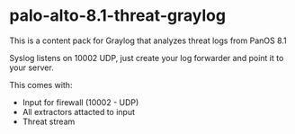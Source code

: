 # palo-alto-8.1-threat-graylog

This is a content pack for Graylog that analyzes threat logs from PanOS 8.1

Syslog listens on 10002 UDP, just create your log forwarder and point it to your server.

This comes with:
- Input for firewall (10002 - UDP)
- All extractors attacted to input
- Threat stream
